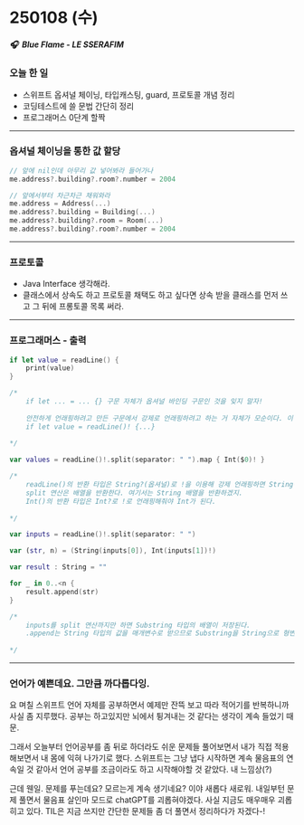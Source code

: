 # 250108 (수)

##### 🎧  Blue Flame - LE SSERAFIM

### 오늘 한 일

- 스위프트 옵셔널 체이닝, 타입캐스팅, guard, 프로토콜 개념 정리
- 코딩테스트에 쓸 문법 간단히 정리
- 프로그래머스 0단계 할짝

---

### 옵셔널 체이닝을 통한 값 할당

```swift
// 앞에 nil인데 아무리 값 넣어봐라 들어가나
me.address?.building?.room?.number = 2004

// 앞에서부터 차근차근 채워와라
me.address = Address(...) 
me.address?.building = Building(...)
me.address?.building?.room = Room(...)
me.address?.building?.room?.number = 2004
```

---

### 프로토콜

- Java Interface 생각해라.
- 클래스에서 상속도 하고 프로토콜 채택도 하고 싶다면 상속 받을 클래스를 먼저 쓰고 그 뒤에 프롱토콜 목록 써라.

---

### 프로그래머스 - 출력

```swift
if let value = readLine() {
	print(value)
}

/*
	if let ... = ... {} 구문 자체가 옵셔널 바인딩 구문인 것을 잊지 말자!
	
	안전하게 언래핑하려고 만든 구문에서 강제로 언래핑하려고 하는 거 자체가 모순이다. 이 바보야...!
	if let value = readLine()! {...}
	
*/
```

```swift
var values = readLine()!.split(separator: " ").map { Int($0)! }

/*
	readLine()의 반환 타입은 String?(옵셔널)로 !을 이용해 강제 언래핑하면 String이 된다.
	split 연산은 배열을 반환한다. 여기서는 String 배열을 반환하겠지.
	Int()의 반환 타입은 Int?로 !로 언래핑해줘야 Int가 된다.
	
*/
```

```swift
var inputs = readLine()!.split(separator: " ")

var (str, n) = (String(inputs[0]), Int(inputs[1])!)

var result : String = ""

for _ in 0..<n {
    result.append(str)
}

/*
	inputs를 split 연산까지만 하면 Substring 타입의 배열이 저장된다.
	.append는 String 타입의 값을 매개변수로 받으므로 Substring을 String으로 형변환해주어야한다.
	
*/
```

---

### 언어가 예쁜데요. 그만큼 까다롭다잉.

요 며칠 스위프트 언어 자체를 공부하면서 예제만 잔뜩 보고 따라 적어기를 반복하니까 사실 좀 지루했다. 공부는 하고있지만 뇌에서 튕겨내는 것 같다는 생각이 계속 들었기 때문. 

그래서 오늘부터 언어공부를 좀 뒤로 하더라도 쉬운 문제들 풀어보면서 내가 직접 적용해보면서 내 몸에 익혀 나가기로 했다. 스위프트는 그냥 냅다 시작하면 계속 물음표의 연속일 것 같아서 언어 공부를 조금이라도 하고 시작해야할 것 같았다. 내 느낌상(?)

근데 웬일. 문제를 푸는데요? 모르는게 계속 생기네요? 이야 새롭다 새로워. 내일부턴 문제 풀면서 물음표 살인마 모드로 chatGPT를 괴롭혀야겠다. 사실 지금도 매우매우 괴롭히고 있다. TIL은 지금 쓰지만 간단한 문제들 좀 더 풀면서 정리하다가 자겠다-!

